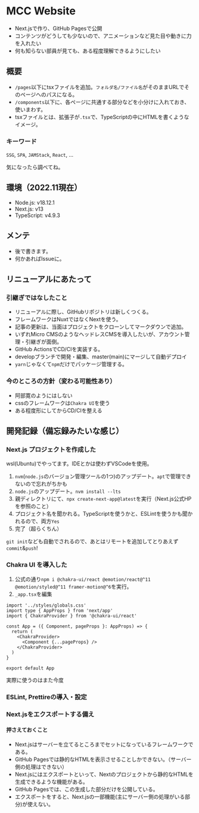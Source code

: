 # MCC Website

- Next.jsで作り、GitHub Pagesで公開
- コンテンツがどうしても少ないので、アニメーションなど見た目や動きに力を入れたい
- 何も知らない部員が見ても、ある程度理解できるようにしたい

## 概要

- `/pages`以下にtsxファイルを追加。`フォルダ名/ファイル名`がそのままURLでそのページへのパスになる。
- `/components`以下に、各ページに共通する部分などを小分けに入れておき、使いまわす。
- tsxファイルとは、拡張子が`.tsx`で、TypeScriptの中にHTMLを書くようなイメージ。

### キーワード

`SSG`, `SPA`, `JAMStack`, `React`, ...

気になったら調べてね。

## 環境（2022.11現在）

- Node.js: v18.12.1
- Next.js: v13
- TypeScript: v4.9.3

## メンテ

- 後で書きます。
- 何かあればIssueに。

## リニューアルにあたって

### 引継ぎではなしたこと

- リニューアルに際し、GitHubリポジトリは新しくつくる。
- フレームワークはNuxtではなくNextを使う。
- 記事の更新は、当面はプロジェクトをクローンしてマークダウンで追加。
- いずれMicro CMSのようなヘッドレスCMSを導入したいが、アカウント管理・引継ぎが面倒。
- GitHub ActionsでCD/CIを実装する。
- developブランチで開発・編集、master(main)にマージして自動デプロイ
- `yarn`じゃなくて`npm`だけでパッケージ管理する。

### 今のところの方針（変わる可能性あり）

- 阿部寛のようにはしない
- cssのフレームワークは`Chakra UI`を使う
- ある程度形にしてからCD/CIを整える

## 開発記録（備忘録みたいな感じ）

### Next.js プロジェクトを作成した

wsl(Ubuntu)でやってます。IDEとかは使わずVSCodeを使用。

1. `nvm`(`node.js`のバージョン管理ツールの1つ)のアップデート。`apt`で管理できないので忘れがちかも
2. `node.js`のアップデート。`nvm install --lts`
3. 親ディレクトリにて、`npx create-next-app@latest`を実行（Next.js公式HPを参照のこと）
4. プロジェクト名を聞かれる。TypeScriptを使うかと、ESLintを使うかも聞かれるので、両方`Yes`
5. 完了（超らくちん）

`git init`なども自動でされるので、あとはリモートを追加してとりあえず`commit`&`push`!

### Chakra UI を導入した

1. 公式の通り`npm i @chakra-ui/react @emotion/react@^11 @emotion/styled@^11 framer-motion@^6`を実行。
2. `_app.tsx`を編集

```tsx
import '../styles/globals.css'
import type { AppProps } from 'next/app'
import { ChakraProvider } from '@chakra-ui/react'

const App = ({ Component, pageProps }: AppProps) => {
  return (
    <ChakraProvider>
      <Component {...pageProps} />
    </ChakraProvider>
  )
}

export default App

```

実際に使うのはまた今度

### ESLint, Prettireの導入・設定

### Next.jsをエクスポートする備え

#### 押さえておくこと

- Next.jsはサーバーを立てるところまでセットになっているフレームワークである。
- GitHub Pagesでは静的なHTMLを表示させることしかできない。（サーバー側の処理はできない）
- Next.jsにはエクスポートといって、Nextのプロジェクトから静的なHTMLを生成できるような機能がある。
- GitHub Pagesでは、この生成した部分だけを公開している。
- エクスポートをすると、Next.jsの一部機能(主にサーバー側の処理がいる部分)が使えない。
